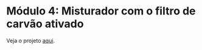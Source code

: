 # Módulo 4: Misturador com o filtro de carvão ativado

Veja o projeto [aqui](https://github.com/iservport/air-save-faq/projects/4).